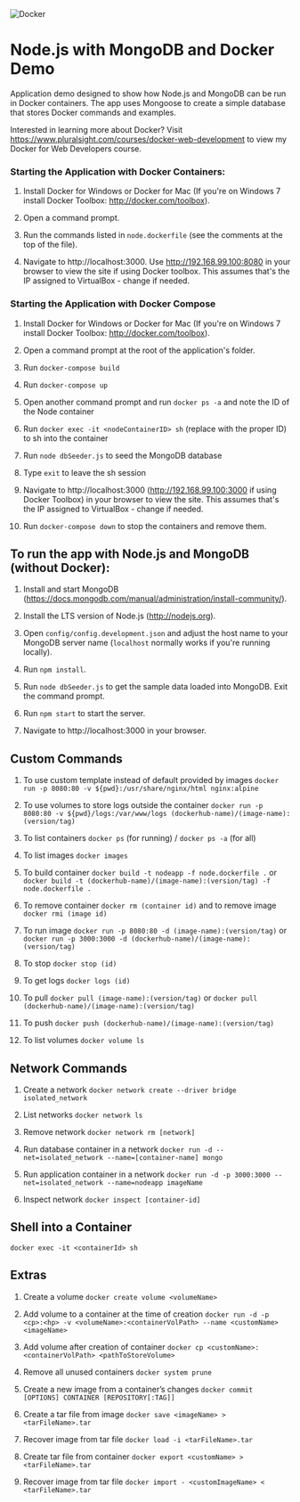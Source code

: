 <img src="https://img.shields.io/badge/Docker-2CA5E0?style=for-the-badge&logo=docker&logoColor=white" alt="Docker" />

# Node.js with MongoDB and Docker Demo

Application demo designed to show how Node.js and MongoDB can be run in Docker containers. 
The app uses Mongoose to create a simple database that stores Docker commands and examples. 

Interested in learning more about Docker? Visit https://www.pluralsight.com/courses/docker-web-development to view my Docker for Web Developers course.

### Starting the Application with Docker Containers:

1. Install Docker for Windows or Docker for Mac (If you're on Windows 7 install Docker Toolbox: http://docker.com/toolbox).

2. Open a command prompt.

3. Run the commands listed in `node.dockerfile` (see the comments at the top of the file).

4. Navigate to http://localhost:3000. Use http://192.168.99.100:8080 in your browser to view the site if using Docker toolbox. This assumes that's the IP assigned to VirtualBox - change if needed.


### Starting the Application with Docker Compose

1. Install Docker for Windows or Docker for Mac (If you're on Windows 7 install Docker Toolbox: http://docker.com/toolbox).

2. Open a command prompt at the root of the application's folder.

3. Run `docker-compose build`

4. Run `docker-compose up`

5. Open another command prompt and run `docker ps -a` and note the ID of the Node container

6. Run `docker exec -it <nodeContainerID> sh` (replace <nodeContainerID> with the proper ID) to sh into the container

7. Run `node dbSeeder.js` to seed the MongoDB database

8. Type `exit` to leave the sh session

9. Navigate to http://localhost:3000 (http://192.168.99.100:3000 if using Docker Toolbox) in your browser to view the site. This assumes that's the IP assigned to VirtualBox - change if needed.

10. Run `docker-compose down` to stop the containers and remove them.

## To run the app with Node.js and MongoDB (without Docker):

1. Install and start MongoDB (https://docs.mongodb.com/manual/administration/install-community/).

2. Install the LTS version of Node.js (http://nodejs.org).

3. Open `config/config.development.json` and adjust the host name to your MongoDB server name (`localhost` normally works if you're running locally). 

4. Run `npm install`.

5. Run `node dbSeeder.js` to get the sample data loaded into MongoDB. Exit the command prompt.

6. Run `npm start` to start the server.

7. Navigate to http://localhost:3000 in your browser.



## Custom Commands

1. To use custom template instead of default provided by images `docker run -p 8080:80 -v ${pwd}:/usr/share/nginx/html nginx:alpine`

2. To use volumes to store logs outside the container `docker run -p 8080:80 -v ${pwd}/logs:/var/www/logs (dockerhub-name)/(image-name):(version/tag)`

3. To list containers `docker ps` (for running) / `docker ps -a` (for all)

4. To list images `docker images`

5. To build container `docker build -t nodeapp -f node.dockerfile .` or `docker build -t (dockerhub-name)/(image-name):(version/tag) -f node.dockerfile .`

6. To remove container `docker rm (container id)` and to remove image `docker rmi (image id)`

7. To run image `docker run -p 8080:80 -d (image-name):(version/tag)` or `docker run -p 3000:3000 -d (dockerhub-name)/(image-name):(version/tag)`

8. To stop `docker stop (id)`

9. To get logs `docker logs (id)`

10. To pull `docker pull (image-name):(version/tag)` or `docker pull (dockerhub-name)/(image-name):(version/tag)`

11. To push `docker push (dockerhub-name)/(image-name):(version/tag)`

12. To list volumes `docker volume ls`

## Network Commands

1. Create a network `docker network create --driver bridge isolated_network`

2. List networks `docker network ls`

3. Remove network `docker network rm [network]`

4. Run database container in a network `docker run -d --net=isolated_network --name=[container-name] mongo`

5. Run application container in a network `docker run -d -p 3000:3000 --net=isolated_network --name=nodeapp imageName`

6. Inspect network `docker inspect [container-id]`

## Shell into a Container

`docker exec -it <containerId> sh`

## Extras

1. Create a volume `docker create volume <volumeName>`

2. Add volume to a container at the time of creation `docker run -d -p <cp>:<hp> -v <volumeName>:<containerVolPath> --name <customName> <imageName>`

3. Add volume after creation of container `docker cp <customName>:<containerVolPath> <pathToStoreVolume>`

4. Remove all unused containers `docker system prune`

5. Create a new image from a container’s changes `docker commit [OPTIONS] CONTAINER [REPOSITORY[:TAG]]`
  
6. Create a tar file from image `docker save <imageName> > <tarFileName>.tar`
  
7. Recover image from tar file `docker load -i <tarFileName>.tar`
  
8. Create tar file from container `docker export <customName> > <tarFileName>.tar`
  
9. Recover image from tar file `docker import - <customImageName> < <tarFileName>.tar`

